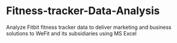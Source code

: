 # Fitness-tracker-Data-Analysis
Analyze Fitbit fitness tracker data to deliver marketing and business solutions to WeFit and its subsidiaries using MS Excel
